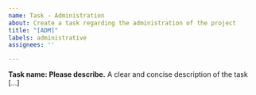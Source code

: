 ```yaml
---
name: Task - Administration
about: Create a task regarding the administration of the project
title: "[ADM]"
labels: administrative
assignees: ''

---
```


**Task name: Please describe.**
A clear and concise description of the task [...]
